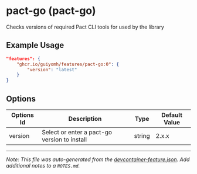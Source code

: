 
# pact-go (pact-go)

Checks versions of required Pact CLI tools for used by the library

## Example Usage

```json
"features": {
    "ghcr.io/guiyomh/features/pact-go:0": {
        "version": "latest"
    }
}
```

## Options

| Options Id | Description | Type | Default Value |
|-----|-----|-----|-----|
| version | Select or enter a pact-go version to install | string | 2.x.x |



---

_Note: This file was auto-generated from the [devcontainer-feature.json](https://github.com/guiyomh/features/blob/main/src/pact-go/devcontainer-feature.json).  Add additional notes to a `NOTES.md`._
